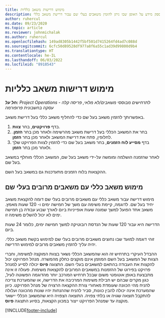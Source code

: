 ```yaml
---
title: מימוש דרישות משאב כלליות
description: מאמר זה מספק מידע על האופן שבו ניתן להזמין משאבים בעלי שם עבור דרישת משאב כללי.
author: ruhercul
ms.date: 09/23/2020
ms.topic: article
ms.reviewer: johnmichalak
ms.author: ruhercul
ms.openlocfilehash: 149ad8305b1442f5bf501d7415264fd4ad7c088d
ms.sourcegitcommit: 6cfc50d89528df977a8f6a55c1ad39d99800d9b4
ms.translationtype: HT
ms.contentlocale: he-IL
ms.lasthandoff: 06/03/2022
ms.locfileid: "8918543"
---
```

# <a name="generic-resource-requirement-fulfillment"></a>מימוש דרישות משאב כלליות

_**חל על:** Project Operations לתרחישים מבוססי משאבים/לא מלאי, פריסה קלה - עסקה בחשבונית פרופורמה_

באפשרותך להזמין משאב בעל שם כדי להחליף משאב כללי בעל דרישת משאב.

1. בדף **פרויקטים**, בחר **צוות**.
2. בחר את המשאב הכללי בעל דרישת משאב מהרשימה ולאחר מכן בחר **הזמן**. לחלופין, פתח את דרישת המשאב ולאחר מכן בחר **הזמן**.
3. בדף **מסייע לוח הזמנים**, בחר משאב בעל שם כדי להזמין לצוות הפרויקט שלך ולאחר מכן בחר **הזמן**.

לאחר שהזמנה הושלמה ומומשה על-ידי משאב בעל שם, המשאב הכללי מוחלף במשאב בעל שם.

ההקצאות בלוח הזמנים מתעדכנות גם במשאב בעל השם.

## <a name="fulfill-a-generic-resource-with-multiple-named-resources"></a>מימוש משאב כללי עם משאבים מרובים בעלי שם
מימוש דרישה עבור משאב כללי עם משאבים מרובים בעלי שם דומה להקצאת משאב יחיד בעל שם. לדוגמה, קיימת משימה עם משך של חמישה ימים ו- 120 שעות מאמץ. משאב אחד הפועל למשך שמונה שעות אופייניות ביום לאורך שבוע עבודה בן חמישה ימים לא יכול להשלים משימה זו. 

הדרישה היא עבור 120 שעות של הנדסת רובוטיקה למשך חמישה ימים, כלומר 24 שעות ביום.

זוהי דוגמה למועד שבו נחוצים משאבים מרובים בעלי שם למימוש בקשת משאב כללי. יהיה עליך להזמין משאבים מרובים למימוש הדרישה.

ההבדל העיקרי בתרחיש זה הוא שהמשאב הכללי נשאר בצוות המוקצה למשימה, וחברי הצוות של המשאב בעל השם המוזמן אינם מוקצים כחלק מהמשרה. מנהל הפרויקט יכול להקצות את העבודה בהתאם למשאבים בעלי השם. התצוגה **פיוס** יכולה לסייע למנהל פרויקט בפירוט של ההזמנות במשאבים המרובים להקצאות משימות. פעולה זו אינה מתבצעת באופן אוטומטי משום שבכל תרחיש המורכב יותר מהדוגמה הפשוטה לעיל, כגון מקרים שבהם יש חבילת משימות המרכיבה את הדרישה, או שהמערכת צריכה להניח מהי הכוונה שעומדת מאחורי צורת ההקצאה הרצויה של מנהל הפרויקט. כיוון שהמערכת אינה יכולה להבין כוונות, סביר להניח שההנחות יהיו שונות מהכוונה ועלולה להתקבל תוצאה שגויה או בלתי צפויה. התוצאה הצפויה היא שהמשאב הכללי יישאר מוקצה עד שמנהל הפרויקט ייצור במכוון הקצאות, בסיוע התצוגה **פיוס**.




[!INCLUDE[footer-include](../includes/footer-banner.md)]